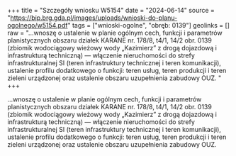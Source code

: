 +++
title = "Szczegóły wniosku W5154"
date = "2024-06-14"
source = "https://bip.brg.gda.pl/images/uploads/wnioski-do-planu-ogolnego/w5154.pdf"
tags = ["wnioski-ogolne", "obręb: 0139"]
geolinks = []
raw = "...wnoszę o ustalenie w planie ogólnym cech, funkcji i parametrów planistycznych obszaru działek KARANE  nr. 178/8, t4/1, 14/2 obr. 0139 (zbiomik wodociągowy wieżowy wody „Kazimierz” z drogą dojazdową i infrastrukturą techniczną) — włączenie nieruchomości do strefy infrastrukturalnej SI (teren infrastruktury technicznej i teren komunikacji), ustalenie profilu dodatkowego o funkcji: teren usług, teren produkcji i teren zieleni urządzonej oraz ustalenie obszaru uzupełnienia zabudowy OUZ. "
+++

...wnoszę o ustalenie w planie ogólnym cech, funkcji i parametrów planistycznych obszaru działek
KARANE
 nr. 178/8, t4/1, 14/2 obr. 0139 (zbiomik wodociągowy wieżowy wody „Kazimierz” z drogą dojazdową
i infrastrukturą techniczną) — włączenie nieruchomości do strefy infrastrukturalnej SI (teren infrastruktury
technicznej i teren komunikacji), ustalenie profilu dodatkowego o funkcji: teren usług, teren produkcji i teren
zieleni urządzonej oraz ustalenie obszaru uzupełnienia zabudowy OUZ.



